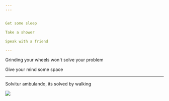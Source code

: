 ```yaml
---
---


Get some sleep 

Take a shower 

Speak with a friend

---
```


Grinding your wheels won't solve your problem

Give your mind some space 

---

Solvitur ambulando, its solved by walking 

![](/static/img/take-a-walk.png)
